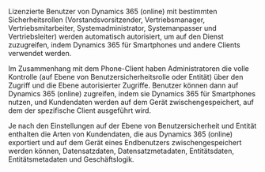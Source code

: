 Lizenzierte Benutzer von Dynamics 365 (online) mit bestimmten Sicherheitsrollen (Vorstandsvorsitzender, Vertriebsmanager, Vertriebsmitarbeiter, Systemadministrator, Systemanpasser und Vertriebsleiter) werden automatisch autorisiert, um auf den Dienst zuzugreifen, indem Dynamics 365 für Smartphones und andere Clients verwendet werden.  
  
 Im Zusammenhang mit dem Phone-Client haben Administratoren die volle Kontrolle (auf Ebene von Benutzersicherheitsrolle oder Entität) über den Zugriff und die Ebene autorisierter Zugriffe. Benutzer können dann auf Dynamics 365 (online) zugreifen, indem sie Dynamics 365 für Smartphones nutzen, und Kundendaten werden auf dem Gerät zwischengespeichert, auf dem der spezifische Client ausgeführt wird.  
  
 Je nach den Einstellungen auf der Ebene von Benutzersicherheit und Entität enthalten die Arten von Kundendaten, die aus Dynamics 365 (online) exportiert und auf dem Gerät eines Endbenutzers zwischengespeichert werden können, Datensatzdaten, Datensatzmetadaten, Entitätsdaten, Entitätsmetadaten und Geschäftslogik.